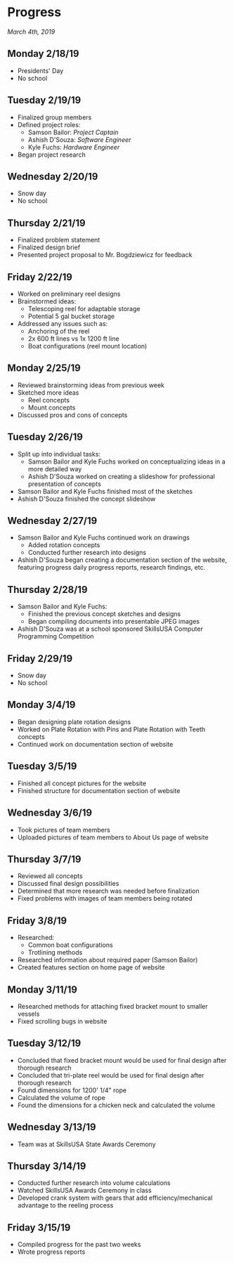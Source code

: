# Progress
*March 4th, 2019*

## Monday 2/18/19
* Presidents' Day
* No school

## Tuesday 2/19/19
* Finalized group members
* Defined project roles:
  * Samson Bailor: *Project Captain*
  * Ashish D'Souza: *Software Engineer*
  * Kyle Fuchs: *Hardware Engineer*
* Began project research

## Wednesday 2/20/19
* Snow day
* No school

## Thursday 2/21/19
* Finalized problem statement
* Finalized design brief
* Presented project proposal to Mr. Bogdziewicz for feedback

## Friday 2/22/19
* Worked on preliminary reel designs
* Brainstormed ideas:
  * Telescoping reel for adaptable storage
  * Potential 5 gal bucket storage
* Addressed any issues such as:
  * Anchoring of the reel
  * 2x 600 ft lines vs 1x 1200 ft line
  * Boat configurations (reel mount location)

## Monday 2/25/19
* Reviewed brainstorming ideas from previous week
* Sketched more ideas
  * Reel concepts
  * Mount concepts
* Discussed pros and cons of concepts

## Tuesday 2/26/19
* Split up into individual tasks:
  * Samson Bailor and Kyle Fuchs worked on conceptualizing ideas in a more detailed way
  * Ashish D'Souza worked on creating a slideshow for professional presentation of concepts
* Samson Bailor and Kyle Fuchs finished most of the sketches
* Ashish D'Souza finished the concept slideshow

## Wednesday 2/27/19
* Samson Bailor and Kyle Fuchs continued work on drawings
  * Added rotation concepts
  * Conducted further research into designs
* Ashish D'Souza began creating a documentation section of the website, featuring progress daily progress reports, research findings, etc.

## Thursday 2/28/19
* Samson Bailor and Kyle Fuchs:
  * Finished the previous concept sketches and designs
  * Began compiling documents into presentable JPEG images
* Ashish D'Souza was at a school sponsored SkillsUSA Computer Programming Competition

## Friday 2/29/19
* Snow day
* No school

## Monday 3/4/19
* Began designing plate rotation designs
* Worked on Plate Rotation with Pins and Plate Rotation with Teeth concepts
* Continued work on documentation section of website

## Tuesday 3/5/19
* Finished all concept pictures for the website
* Finished structure for documentation section of website

## Wednesday 3/6/19
* Took pictures of team members
* Uploaded pictures of team members to About Us page of website

## Thursday 3/7/19
* Reviewed all concepts
* Discussed final design possibilities
* Determined that more research was needed before finalization
* Fixed problems with images of team members being rotated

## Friday 3/8/19
* Researched:
  * Common boat configurations
  * Trotlining methods
* Researched information about required paper (Samson Bailor)
* Created features section on home page of website

## Monday 3/11/19
* Researched methods for attaching fixed bracket mount to smaller vessels
* Fixed scrolling bugs in website

## Tuesday 3/12/19
* Concluded that fixed bracket mount would be used for final design after thorough research
* Concluded that tri-plate reel would be used for final design after thorough research
* Found dimensions for 1200' 1/4" rope
* Calculated the volume of rope
* Found the dimensions for a chicken neck and calculated the volume

## Wednesday 3/13/19
* Team was at SkillsUSA State Awards Ceremony

## Thursday 3/14/19
* Conducted further research into volume calculations
* Watched SkillsUSA Awards Ceremony in class
* Developed crank system with gears that add efficiency/mechanical advantage to the reeling process

## Friday 3/15/19
* Compiled progress for the past two weeks
* Wrote progress reports
